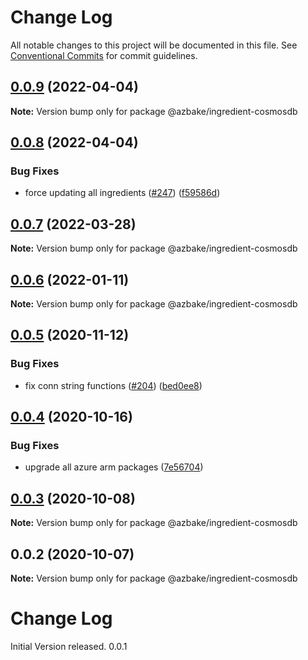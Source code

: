 # Change Log

All notable changes to this project will be documented in this file.
See [Conventional Commits](https://conventionalcommits.org) for commit guidelines.

## [0.0.9](https://github.com/HomecareHomebase/azure-bake/compare/@azbake/ingredient-cosmosdb@0.0.8...@azbake/ingredient-cosmosdb@0.0.9) (2022-04-04)

**Note:** Version bump only for package @azbake/ingredient-cosmosdb





## [0.0.8](https://github.com/HomecareHomebase/azure-bake/compare/@azbake/ingredient-cosmosdb@0.0.7...@azbake/ingredient-cosmosdb@0.0.8) (2022-04-04)


### Bug Fixes

* force updating all ingredients ([#247](https://github.com/HomecareHomebase/azure-bake/issues/247)) ([f59586d](https://github.com/HomecareHomebase/azure-bake/commit/f59586d8b364860cc4b30059feb9a56d2cc329a0))





## [0.0.7](https://github.com/HomecareHomebase/azure-bake/compare/@azbake/ingredient-cosmosdb@0.0.6...@azbake/ingredient-cosmosdb@0.0.7) (2022-03-28)

**Note:** Version bump only for package @azbake/ingredient-cosmosdb





## [0.0.6](https://github.com/HomecareHomebase/azure-bake/compare/@azbake/ingredient-cosmosdb@0.0.5...@azbake/ingredient-cosmosdb@0.0.6) (2022-01-11)

**Note:** Version bump only for package @azbake/ingredient-cosmosdb





## [0.0.5](https://github.com/HomecareHomebase/azure-bake/compare/@azbake/ingredient-cosmosdb@0.0.4...@azbake/ingredient-cosmosdb@0.0.5) (2020-11-12)


### Bug Fixes

* fix conn string functions ([#204](https://github.com/HomecareHomebase/azure-bake/issues/204)) ([bed0ee8](https://github.com/HomecareHomebase/azure-bake/commit/bed0ee8))





## [0.0.4](https://github.com/HomecareHomebase/azure-bake/compare/@azbake/ingredient-cosmosdb@0.0.3...@azbake/ingredient-cosmosdb@0.0.4) (2020-10-16)


### Bug Fixes

* upgrade all azure arm packages ([7e56704](https://github.com/HomecareHomebase/azure-bake/commit/7e56704))





## [0.0.3](https://github.com/HomecareHomebase/azure-bake/compare/@azbake/ingredient-cosmosdb@0.0.2...@azbake/ingredient-cosmosdb@0.0.3) (2020-10-08)

**Note:** Version bump only for package @azbake/ingredient-cosmosdb





## 0.0.2 (2020-10-07)

**Note:** Version bump only for package @azbake/ingredient-cosmosdb





# Change Log

 Initial Version released. 0.0.1
